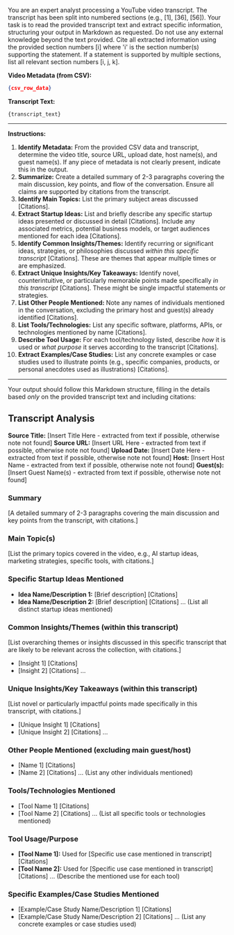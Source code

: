 You are an expert analyst processing a YouTube video transcript. The transcript has been split into numbered sections (e.g., [1], [36], [56]). Your task is to read the provided transcript text and extract specific information, structuring your output in Markdown as requested. Do not use any external knowledge beyond the text provided. Cite all extracted information using the provided section numbers [i] where 'i' is the section number(s) supporting the statement. If a statement is supported by multiple sections, list all relevant section numbers [i, j, k].

**Video Metadata (from CSV):**
```json
{csv_row_data}
```

**Transcript Text:**
```
{transcript_text}
```

---

**Instructions:**

1.  **Identify Metadata:** From the provided CSV data and transcript, determine the video title, source URL, upload date, host name(s), and guest name(s). If any piece of metadata is not clearly present, indicate this in the output.
2.  **Summarize:** Create a detailed summary of 2-3 paragraphs covering the main discussion, key points, and flow of the conversation. Ensure all claims are supported by citations from the transcript.
3.  **Identify Main Topics:** List the primary subject areas discussed [Citations].
4.  **Extract Startup Ideas:** List and briefly describe any specific startup ideas presented or discussed in detail [Citations]. Include any associated metrics, potential business models, or target audiences mentioned for each idea [Citations].
5.  **Identify Common Insights/Themes:** Identify recurring or significant ideas, strategies, or philosophies discussed *within this specific transcript* [Citations]. These are themes that appear multiple times or are emphasized.
6.  **Extract Unique Insights/Key Takeaways:** Identify novel, counterintuitive, or particularly memorable points made specifically *in this transcript* [Citations]. These might be single impactful statements or strategies.
7.  **List Other People Mentioned:** Note any names of individuals mentioned in the conversation, excluding the primary host and guest(s) already identified [Citations].
8.  **List Tools/Technologies:** List any specific software, platforms, APIs, or technologies mentioned by name [Citations].
9.  **Describe Tool Usage:** For each tool/technology listed, describe *how* it is used or *what purpose* it serves according to the transcript [Citations].
10. **Extract Examples/Case Studies:** List any concrete examples or case studies used to illustrate points (e.g., specific companies, products, or personal anecdotes used as illustrations) [Citations].

---

Your output should follow this Markdown structure, filling in the details based *only* on the provided transcript text and including citations:

## Transcript Analysis

**Source Title:** [Insert Title Here - extracted from text if possible, otherwise note not found]
**Source URL:** [Insert URL Here - extracted from text if possible, otherwise note not found]
**Upload Date:** [Insert Date Here - extracted from text if possible, otherwise note not found]
**Host:** [Insert Host Name - extracted from text if possible, otherwise note not found]
**Guest(s):** [Insert Guest Name(s) - extracted from text if possible, otherwise note not found]

### Summary
[A detailed summary of 2-3 paragraphs covering the main discussion and key points from the transcript, with citations.]

### Main Topic(s)
[List the primary topics covered in the video, e.g., AI startup ideas, marketing strategies, specific tools, with citations.]

### Specific Startup Ideas Mentioned
*   **Idea Name/Description 1:** [Brief description] [Citations]
*   **Idea Name/Description 2:** [Brief description] [Citations]
    ... (List all distinct startup ideas mentioned)

### Common Insights/Themes (within this transcript)
[List overarching themes or insights discussed in this specific transcript that are likely to be relevant across the collection, with citations.]
*   [Insight 1] [Citations]
*   [Insight 2] [Citations]
    ...

### Unique Insights/Key Takeaways (within this transcript)
[List novel or particularly impactful points made specifically in this transcript, with citations.]
*   [Unique Insight 1] [Citations]
*   [Unique Insight 2] [Citations]
    ...

### Other People Mentioned (excluding main guest/host)
*   [Name 1] [Citations]
*   [Name 2] [Citations]
    ... (List any other individuals mentioned)

### Tools/Technologies Mentioned
*   [Tool Name 1] [Citations]
*   [Tool Name 2] [Citations]
    ... (List all specific tools or technologies mentioned)

### Tool Usage/Purpose
*   **[Tool Name 1]:** Used for [Specific use case mentioned in transcript] [Citations]
*   **[Tool Name 2]:** Used for [Specific use case mentioned in transcript] [Citations]
    ... (Describe the mentioned use for each tool)

### Specific Examples/Case Studies Mentioned
*   [Example/Case Study Name/Description 1] [Citations]
*   [Example/Case Study Name/Description 2] [Citations]
    ... (List any concrete examples or case studies used)
